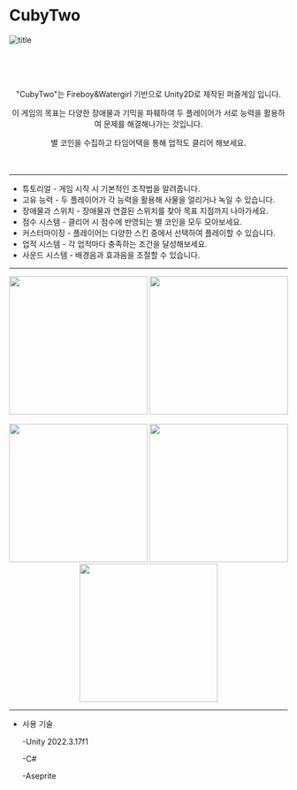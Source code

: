 # CubyTwo

![title](https://github.com/user-attachments/assets/2e5fdb53-e8cf-4a35-926a-eb65d97395bc)

<br><br><br>
<p align="center">"CubyTwo"는 Fireboy&Watergirl 기반으로 Unity2D로 제작된 퍼즐게임 입니다.
<p align="center">이 게임의 목표는 다양한 장애물과 기믹을 파훼하여 두 플레이어가 서로 능력을 활용하여 문제를 해결해나가는 것입니다.
<p align="center">별 코인을 수집하고 타임어택을 통해 업적도 클리어 해보세요.
<br><br><br>
  
--------------------------

* 튜토리얼 - 게임 시작 시 기본적인 조작법을 알려줍니다.
* 고유 능력 - 두 플레이어가 각 능력을 활용해 사물을 얼리거나 녹일 수 있습니다.
* 장애물과 스위치 - 장애물과 연결된 스위치를 찾아 목표 지점까지 나아가세요.
* 점수 시스템 - 클리어 시 점수에 반영되는 별 코인을 모두 모아보세요.
* 커스터마이징 - 플레이어는 다양한 스킨 중에서 선택하여 플레이할 수 있습니다.
* 업적 시스템 - 각 업적마다 충족하는 조건을 달성해보세요.
* 사운드 시스템 - 배경음과 효과음을 조절할 수 있습니다.

--------------------------

<p align="center">
  <img src="https://github.com/user-attachments/assets/e0e2f14b-942e-45cf-808c-4b1ab3f095c3" width="250">
  <img src="https://github.com/user-attachments/assets/4dbf0330-dee0-4c87-af89-f97bc71896ca" width="250">
</p>
<p align="center">
  <img src="https://github.com/user-attachments/assets/5279fea9-23ef-4221-9db0-d900757b0b38" width="250">
  <img src="https://github.com/user-attachments/assets/d04cf70b-d540-46f7-aa6e-a523e32abdc0" width="250">
  <img src="https://github.com/user-attachments/assets/e5ff00e8-388d-41aa-a782-4d2b597a33cf" width="250">
</p>


-----------------------

* 사용 기술<br>

  -Unity 2022.3.17f1

  -C#

  -Aseprite
